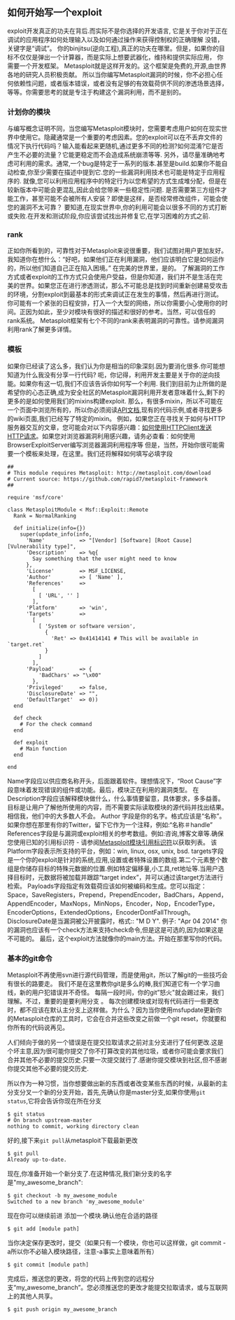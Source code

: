 ## 如何开始写一个exploit
exploit开发真正的功夫在背后.而实际不是你选择的开发语言,
它是关于你对于正在调试的应用程序如何处理输入以及如何通过操作来获得控制权的正确理解
没错，关键字是“调试”。 你的binjitsu(逆向工程),真正的功夫在哪里。但是，如果你的目标不仅仅是弹出一个计算器，而是实际上想要武器化，维持和提供实际应用，
你需要一个开发框架。 Metasploit就是这样开发的。这个框架是免费的,开源,由世界各地的研究人员积极贡献。
所以当你编写Metasploit漏洞的时候，你不必担心任何依赖性问题，或者版本错误，或者没有足够的有效载荷供不同的渗透场景选择，等等。你需要思考的就是专注于构建这个漏洞利用，而不是别的。

### 计划你的模块
与编写概念证明不同，当您编写Metasploit模块时，您需要考虑用户如何在现实世界中使用它。隐藏通常是一个重要的考虑因素。您的exploit可以在不丢弃文件的情况下执行代码吗？输入能看起来更随机,通过更多不同的检测?如何混淆?它是否产生不必要的流量？它能更稳定而不会造成系统崩溃等等.
另外，请尽量准确地考虑可利用的需求。通常,一个bug是特定于一系列的版本.甚至是build.如果你不能自动检查,你至少需要在描述中提到它.您的一些漏洞利用技术也可能是特定于应用程序的.
就像,您可以利用应用程序中的特定行为以您希望的方式生成堆分配，但是在较新版本中可能会更混乱,因此会给您带来一些稳定性问题.
是否需要第三方组件才能工作，甚至可能不会被所有人安装？即使是这样，是否经常修改组件，可能会使您的漏洞不太可靠？
要知道,在现实世界中,你的利用可能会以很多不同的方式打断或失败.在开发和测试阶段,你应该尝试找出并修复它,在学习困难的方式之前.

### rank
正如你所看到的，可靠性对于Metasploit来说很重要，我们试图对用户更加友好。我知道你在想什么：“好吧，如果他们正在利用漏洞，他们应该明白它是如何运作的，所以他们知道自己正在陷入困境。” 在完美的世界里，是的。
了解漏洞的工作方式或者exploit的工作方式只会使用户受益，但是你知道，我们并不是生活在完美的世界。如果您正在进行渗透测试，那么不可能总是找到时间重新创建易受攻击的环境，分割exploit到最基本的形式来调试正在发生的事情，然后再进行测试。
你可能有一个紧张的日程安排，打入一个大型的网络，所以你需要小心使用你的时间。正因为如此，至少对模块有很好的描述和很好的参考。当然，可以信任的rank系统。
Metasploit框架有七个不同的rank来表明漏洞的可靠性。请参阅漏洞利用rank了解更多详情。

### 模板
如果你已经读了这么多，我们认为你是相当的印象深刻.因为要消化很多.你可能想知道为什么我没有分享一行代码?
呃，你记得，利用开发主要是关于你的逆向技能。如果你有这一切,我们不应该告诉你如何写一个利用.
我们到目前为止所做的是希望你的心态正确,成为安全社区的Metasploit漏洞利用开发者意味着什么,剩下的更多的是如何使用我们的mixins构建exploit.
那么，有很多mixin，所以不可能在一个页面中浏览所有的，所以你必须阅读[API文档](https://github.com/rapid7/metasploit-framework/wiki/How-to-Send-an-HTTP-Request-Using-HTTPClient),现有的代码示例,或者寻找更多的wiki页面,我们已经写了特定的mixin。
例如，如果您正在寻找关于如何与HTTP服务器交互的文章，您可能会对以下内容感兴趣：[如何使用HTTPClient发送HTTP请求](https://github.com/rapid7/metasploit-framework/wiki/How-to-Send-an-HTTP-Request-Using-HTTPClient)。如果您对浏览器漏洞利用感兴趣，请务必查看：如何使用BrowserExploitServer编写浏览器漏洞利用程序等
但是，当然，开始你很可能需要一个模板来处理，在这里。我们还将解释如何填写必填字段

~~~
##
# This module requires Metasploit: http://metasploit.com/download
# Current source: https://github.com/rapid7/metasploit-framework
##

require 'msf/core'

class MetasploitModule < Msf::Exploit::Remote
  Rank = NormalRanking

  def initialize(info={})
    super(update_info(info,
      'Name'           => "[Vendor] [Software] [Root Cause] [Vulnerability type]",
      'Description'    => %q{
        Say something that the user might need to know
      },
      'License'        => MSF_LICENSE,
      'Author'         => [ 'Name' ],
      'References'     =>
        [
          [ 'URL', '' ]
        ],
      'Platform'       => 'win',
      'Targets'        =>
        [
          [ 'System or software version',
            {
              'Ret' => 0x41414141 # This will be available in `target.ret`
            }
          ]
        ],
      'Payload'        => {
          'BadChars' => "\x00"
        },
      'Privileged'     => false,
      'DisclosureDate' => "",
      'DefaultTarget'  => 0))
  end

  def check
    # For the check command
  end

  def exploit
    # Main function
  end

end
~~~
Name字段应以供应商名称开头，后面跟着软件。理想情况下，“Root Cause”字段意味着发现错误的组件或功能。最后，模块正在利用的漏洞类型。
在Description字段应该解释模块做什么，什么事情要留意，具体要求，多多益善。目标是让用户了解他所使用的内容，而不需要实际读取模块的源代码并找出结果。相信我，他们中的大多数人不会。
Author 字段是你的名字。格式应该是“名称”。如果你想在那里有你的Twitter，留下它作为一个注释，例如:“名称＃handle”
References字段是与漏洞或exploit相关的参考数组。例如:咨询,博客文章等.确保您使用已知的引用标识符 - 请参阅[Metasploit模块引用标识符](https://github.com/rapid7/metasploit-framework/wiki/Metasploit-module-reference-identifiers)以获取列表。
该Platform字段表示所支持的平台，例如：win, linux, osx, unix, bsd.
targets字段是一个你的exploit是针对的系统,应用,设置或者特殊设置的数组.第二个元素整个数组是你储存目标的特殊元数据的位置.例如特定偏移量,小工具,ret地址等.当用户选择目标时，元数据将被加载并跟踪“target index”，并可以通过该target方法进行检索。
Payloads字段指定有效载荷应该如何被编码和生成。您可以指定：Space，SaveRegisters，Prepend，PrependEncoder，BadChars，Append，AppendEncoder，MaxNops，MinNops，Encoder，Nop，EncoderType，EncoderOptions，ExtendedOptions，EncoderDontFallThrough。
DisclosureDate是当漏洞被公开披露时，格式:: "M D Y". 例子: "Apr 04 2014"
你的漏洞也应该有一个check方法来支持check命令,但是这是可选的,因为如果这是不可能的。
最后，这个exploit方法就像你的main方法。开始在那里写你的代码。

### 基本的git命令
Metasploit不再使用svn进行源代码管理，而是使用git，所以了解git的一些技巧会有很长的路要走。
我们不是在这里教你git是多么的棒,我们知道它有一个学习曲线，新的用户犯错误并不奇怪。
每隔一段时间，你的git”怒火"就会踢过来，我们理解。不过，重要的是要利用分支
。
每次创建模块或对现有代码进行一些更改时，都不应该在默认主分支上这样做。为什么？因为当你使用msfupdate更新你的Metasploit仓库的工具时，它会在合并这些改变之前做一个git reset，你就要和你所有的代码说再见。

人们倾向于做的另一个错误是在提交拉取请求之前对主分支进行了任何更改.这是个坏主意,因为很可能你提交了你不打算改变的其他垃圾，或者你可能会要求我们合并其他不必要的提交历史.只要一次提交就行了.感谢你提交模块到社区,但不感谢你提交其他不必要的提交历史.

所以作为一种习惯，当你想要做出新的东西或者改变某些东西的时候，从最新的主分支分叉一个新的分支开始，首先,先确认你是master分支,如果你使用`git status`,它将会告诉你现在所在分支
~~~
$ git status
# On branch upstream-master
nothing to commit, working directory clean
~~~
好的,接下来`git pull`从metasploit下载最新更改
~~~
$ git pull
Already up-to-date.
~~~
现在,你准备开始一个新分支了.在这种情况,我们新分支的名字是"my_awesome_branch":
~~~
$ git checkout -b my_awesome_module
Switched to a new branch 'my_awesome_module'
~~~
现在你可以继续前进 添加一个模块.确认他在合适的路径
~~~
$ git add [module path]
~~~
当你决定保存更改时，提交（如果只有一个模块，你也可以这样做，git commit -a所以你不必输入模块路径，注意-a事实上意味着所有）
~~~
$ git commit [module path]
~~~
完成后，推送您的更改，将您的代码上传到您的远程分支“my_awesome_branch”。您必须推送您的更改才能提交拉取请求，或与互联网上的其他人共享。
~~~
$ git push origin my_awesome_branch
~~~